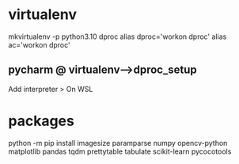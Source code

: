# virtualenv
mkvirtualenv -p python3.10 dproc
alias dproc='workon dproc'
alias ac='workon dproc'

## pycharm       @ virtualenv-->dproc_setup
Add interpreter > On WSL

# packages
python -m pip install imagesize paramparse numpy opencv-python matplotlib pandas tqdm prettytable tabulate scikit-learn pycocotools

